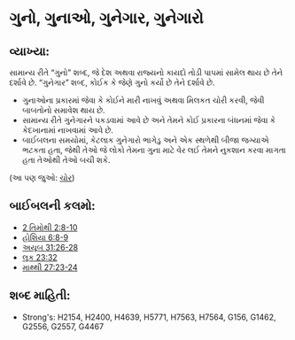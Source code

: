 # ગુનો, ગુનાઓ, ગુનેગાર, ગુનેગારો 

## વ્યાખ્યા: 

સામાન્ય રીતે “ગુનો” શબ્દ, જે દેશ અથવા રાજ્યનો કાયદો તોડી પાપમાં સામેલ થાય છે તેને દર્શાવે છે.
“ગુનેગાર” શબ્દ, કોઈક કે જેણે ગુનો કર્યો છે તેને દર્શાવે છે.

* ગુનાઓના પ્રકારમાં જેવા કે કોઈને મારી નાખવું અથવા મિલકત ચોરી કરવી, જેવી બાબતોનો સમાવેશ થાય છે.
* સામાન્ય રીતે ગુનેગારને પકડવામાં આવે છે અને તેમને કોઈ પ્રકારના બંધનમાં જેવા કે કેદખાનામાં નાખવામાં આવે છે.
* બાઈબલના સમયોમાં, કેટલાક ગુનેગારો ભાગેડુ અને એક સ્થળેથી બીજા જગ્યાએ ભટકતા હતા, જેથી તેઓ જે લોકો તેમના ગુના માટે વેર લઈ તેમને નુકશાન કરવા માગતા હતા તેઓથી તેઓ બચી શકે.

(આ પણ જુઓ: [ચોર](../other/thief.md))

## બાઈબલની કલમો: 

* [2 તિમોથી 2:8-10](rc://gu/tn/help/2ti/02/08)
* [હોશિયા 6:8-9](rc://gu/tn/help/hos/06/08)
* [અયૂબ 31:26-28](rc://gu/tn/help/job/31/26)
* [લૂક 23:32](rc://gu/tn/help/luk/23/32)
* [માથ્થી 27:23-24](rc://gu/tn/help/mat/27/23)

## શબ્દ માહિતી: 

* Strong's: H2154, H2400, H4639, H5771, H7563, H7564, G156, G1462, G2556, G2557, G4467
